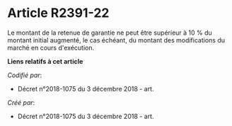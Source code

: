 # Article R2391-22

Le montant de la retenue de garantie ne peut être supérieur à 10 % du montant initial augmenté, le cas échéant, du montant
des modifications du marché en cours d'exécution.

**Liens relatifs à cet article**

_Codifié par_:

  - Décret n°2018-1075 du 3 décembre 2018 - art.

_Créé par_:

  - Décret n°2018-1075 du 3 décembre 2018 - art.
